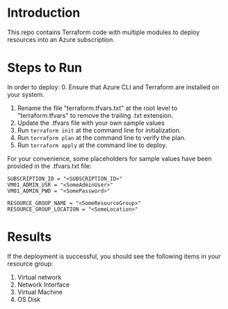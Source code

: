# Introduction

This repo contains Terraform code with multiple modules to deploy resources into an Azure subscription.

# Steps to Run

In order to deploy:
0. Ensure that Azure CLI and Terraform are installed on your system.
1. Rename the file "terraform.tfvars.txt" at the root level to "terraform.tfvars" to remove the trailing .txt extension.
2. Update the .tfvars file with your own sample values
3. Run `terraform init` at the command line for initialization.
4. Run `terraform plan` at the command line to verify the plan.
5. Run `terraform apply` at the command line to deploy.

For your convenience, some placeholders for sample values have been provided in the .tfvars.txt file:

```
SUBSCRIPTION_ID = "<SUBSCRIPTION_ID>"
VM01_ADMIN_USR = "<SomeAdminUser>"
VM01_ADMIN_PWD = "<SomePassword>"

RESOURCE_GROUP_NAME = "<SomeResourceGroup>"
RESOURCE_GROUP_LOCATION = "<SomeLocation>"
```
 
# Results

If the deployment is successful, you should see the following items in your resource group:

1. Virtual network
2. Network Interface 
3. Virtual Machine
4. OS Disk